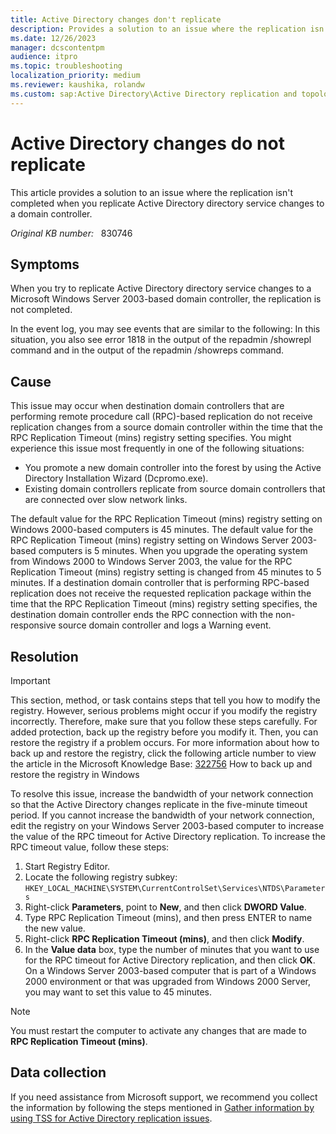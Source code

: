 ```yaml
---
title: Active Directory changes don't replicate
description: Provides a solution to an issue where the replication isn't completed when you replicate Active Directory directory service changes to a domain controller.
ms.date: 12/26/2023
manager: dcscontentpm
audience: itpro
ms.topic: troubleshooting
localization_priority: medium
ms.reviewer: kaushika, rolandw
ms.custom: sap:Active Directory\Active Directory replication and topology, csstroubleshoot
---
```

# Active Directory changes do not replicate

This article provides a solution to an issue where the replication isn't completed when you replicate Active Directory directory service changes to a domain controller.

_Original KB number:_ &nbsp; 830746

## Symptoms

When you try to replicate Active Directory directory service changes to a Microsoft Windows Server 2003-based domain controller, the replication is not completed.

In the event log, you may see events that are similar to the following: In this situation, you also see error 1818 in the output of the repadmin /showrepl command and in the output of the repadmin /showreps command.

## Cause

This issue may occur when destination domain controllers that are performing remote procedure call (RPC)-based replication do not receive replication changes from a source domain controller within the time that the RPC Replication Timeout (mins) registry setting specifies. You might experience this issue most frequently in one of the following situations:

- You promote a new domain controller into the forest by using the Active Directory Installation Wizard (Dcpromo.exe).
- Existing domain controllers replicate from source domain controllers that are connected over slow network links.

The default value for the RPC Replication Timeout (mins) registry setting on Windows 2000-based computers is 45 minutes. The default value for the RPC Replication Timeout (mins) registry setting on Windows Server 2003-based computers is 5 minutes. When you upgrade the operating system from Windows 2000 to Windows Server 2003, the value for the RPC Replication Timeout (mins) registry setting is changed from 45 minutes to 5 minutes. If a destination domain controller that is performing RPC-based replication does not receive the requested replication package within the time that the RPC Replication Timeout (mins) registry setting specifies, the destination domain controller ends the RPC connection with the non-responsive source domain controller and logs a Warning event.

## Resolution

> [!IMPORTANT]
> This section, method, or task contains steps that tell you how to modify the registry. However, serious problems might occur if you modify the registry incorrectly. Therefore, make sure that you follow these steps carefully. For added protection, back up the registry before you modify it. Then, you can restore the registry if a problem occurs. For more information about how to back up and restore the registry, click the following article number to view the article in the Microsoft Knowledge Base: [322756](https://support.microsoft.com/help/322756) How to back up and restore the registry in Windows  

To resolve this issue, increase the bandwidth of your network connection so that the Active Directory changes replicate in the five-minute timeout period. If you cannot increase the bandwidth of your network connection, edit the registry on your Windows Server 2003-based computer to increase the value of the RPC timeout for Active Directory replication. To increase the RPC timeout value, follow these steps:

1. Start Registry Editor.
2. Locate the following registry subkey: `HKEY_LOCAL_MACHINE\SYSTEM\CurrentControlSet\Services\NTDS\Parameters` 
3. Right-click **Parameters**, point to **New**, and then click **DWORD Value**.
4. Type RPC Replication Timeout (mins), and then press ENTER to name the new value.
5. Right-click **RPC Replication Timeout (mins)**, and then click **Modify**.
6. In the **Value data** box, type the number of minutes that you want to use for the RPC timeout for Active Directory replication, and then click **OK**. On a Windows Server 2003-based computer that is part of a Windows 2000 environment or that was upgraded from Windows 2000 Server, you may want to set this value to 45 minutes.

> [!NOTE]
> You must restart the computer to activate any changes that are made to **RPC Replication Timeout (mins)**.

## Data collection

If you need assistance from Microsoft support, we recommend you collect the information by following the steps mentioned in [Gather information by using TSS for Active Directory replication issues](../../windows-client/windows-troubleshooters/gather-information-using-tss-ad-replication.md).

